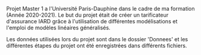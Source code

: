 Projet Master 1 a l'Université Paris-Dauphine dans le cadre de ma formation (Année 2020-2021).
Le but du projet était de créer un tarificateur d'assurance IARD grâce à l'utilisation de différentes modélisations et l'emploi de modèles linéaires généralisés.

Les données utilisées lors du projet sont dans le dossier 'Donnees' et les différentes étapes du projet ont été enregistrées dans différents fichiers.

